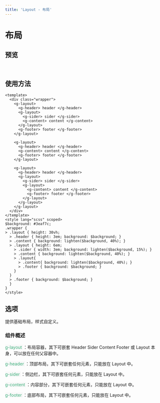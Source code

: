 ```yaml
---
title: 'Layout - 布局'
---
```

# 布局
## 预览
&nbsp;
<ClientOnly>
    <layout-demo></layout-demo>
</ClientOnly>
## 使用方法
```vue
<template>
  <div class="wrapper">
    <g-layout>
      <g-header> header </g-header>
      <g-layout>
        <g-sider> sider </g-sider>
        <g-content> content </g-content>
      </g-layout>
      <g-footer> footer </g-footer>
    </g-layout>
    
    <g-layout>
      <g-header> header </g-header>
      <g-content> content </g-content>
      <g-footer> footer </g-footer>
    </g-layout>
    
    <g-layout>
      <g-header> header </g-header>
      <g-layout>
        <g-sider> sider </g-sider>
        <g-layout>
          <g-content> content </g-content>
          <g-footer> footer </g-footer>
        </g-layout>
      </g-layout>
    </g-layout>
  </div>
</template>
<style lang="scss" scoped>
$background: #3eaf7c;
.wrapper {
> .layout { height: 30vh;
  > .header { height: 3em; background: $background; }
  > .content { background: lighten($background, 40%); }
  > .layout { height: 6em;
    > .sider { width: 3em; background: lighten($background, 15%); }
    > .content { background: lighten($background, 40%); }
    > .layout{
      > .content{ background: lighten($background, 40%); }
      > .footer { background: $background; }
    }
  }
  > .footer { background: $background; }
  }
}
</style>
```

## 选项
提供基础布局，样式自定义。
### 组件概述
 <span style='color:#3eaf7c;background-color:#F8F8F8'> g-layout </span>：布局容器，其下可嵌套 Header Sider Content Footer 或 Layout 本身，可以放在任何父容器中。

 <span style='color:#3eaf7c;background-color:#F8F8F8'> g-header </span>：顶部布局，其下可嵌套任何元素，只能放在 Layout 中。

 <span style='color:#3eaf7c;background-color:#F8F8F8'> g-sider </span>：侧边栏，其下可嵌套任何元素，只能放在 Layout 中。

 <span style='color:#3eaf7c;background-color:#F8F8F8'> g-content </span>：内容部分，其下可嵌套任何元素，只能放在 Layout 中。

 <span style='color:#3eaf7c;background-color:#F8F8F8'> g-footer </span>：底部布局，其下可嵌套任何元素，只能放在 Layout 中。


